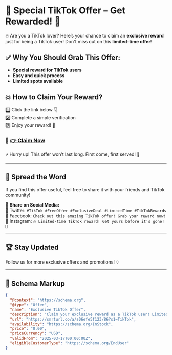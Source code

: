 # 🎉 Special TikTok Offer – Get Rewarded! 🎉

🔥 Are you a TikTok lover? Here’s your chance to claim an **exclusive reward** just for being a TikTok user! Don't miss out on this **limited-time offer**!

## ✅ Why You Should Grab This Offer:
- **Special reward for TikTok users**
- **Easy and quick process**
- **Limited spots available**

## 💥 How to Claim Your Reward?
1️⃣ Click the link below 👇  
2️⃣ Complete a simple verification  
3️⃣ Enjoy your reward! 🎁  

### 🎯 [👉 Claim Now](https://smrturl.co/a/s06efe5f123/86?s1=TikTok)

⚡ Hurry up! This offer won’t last long. First come, first served! 🚀

---

## 📢 Spread the Word
If you find this offer useful, feel free to share it with your friends and TikTok community!

🔗 **Share on Social Media:**  
📌 Twitter: `#TikTok #FreeOffer #ExclusiveDeal #LimitedTime #TikTokRewards`  
📌 Facebook: `Check out this amazing TikTok offer! Grab your reward now!`  
📌 Instagram: `🔥 Limited-time TikTok reward! Get yours before it's gone! 🚀`  

---

## 🏆 Stay Updated
Follow us for more exclusive offers and promotions! 💡

---

## 📜 Schema Markup
```json
{
  "@context": "https://schema.org",
  "@type": "Offer",
  "name": "Exclusive TikTok Offer",
  "description": "Claim your exclusive reward as a TikTok user! Limited spots available.",
  "url": "https://smrturl.co/a/s06efe5f123/86?s1=TikTok",
  "availability": "https://schema.org/InStock",
  "price": "0.00",
  "priceCurrency": "USD",
  "validFrom": "2025-03-17T00:00:00Z",
  "eligibleCustomerType": "https://schema.org/EndUser"
}
```

